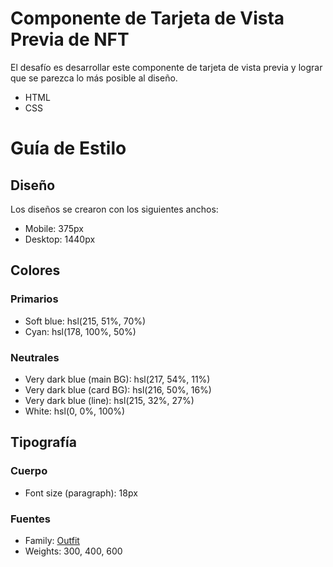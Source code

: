 # Componente de Tarjeta de Vista Previa de NFT

El desafío es desarrollar este componente de tarjeta de vista previa y lograr que se parezca lo más posible al diseño.

- HTML
- CSS

# Guía de Estilo

## Diseño

Los diseños se crearon con los siguientes anchos:

- Mobile: 375px
- Desktop: 1440px

## Colores

### Primarios

- Soft blue: hsl(215, 51%, 70%)
- Cyan: hsl(178, 100%, 50%)

### Neutrales

- Very dark blue (main BG): hsl(217, 54%, 11%)
- Very dark blue (card BG): hsl(216, 50%, 16%)
- Very dark blue (line): hsl(215, 32%, 27%)
- White: hsl(0, 0%, 100%)

## Tipografía

### Cuerpo

- Font size (paragraph): 18px

### Fuentes

- Family: [Outfit](https://fonts.google.com/specimen/Outfit)
- Weights: 300, 400, 600
